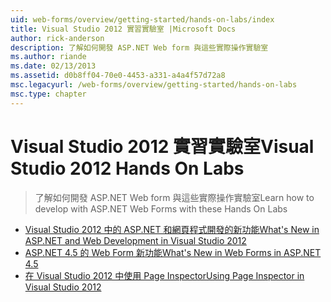 ```yaml
---
uid: web-forms/overview/getting-started/hands-on-labs/index
title: Visual Studio 2012 實習實驗室 |Microsoft Docs
author: rick-anderson
description: 了解如何開發 ASP.NET Web form 與這些實際操作實驗室
ms.author: riande
ms.date: 02/13/2013
ms.assetid: d0b8ff04-70e0-4453-a331-a4a4f57d72a8
msc.legacyurl: /web-forms/overview/getting-started/hands-on-labs
msc.type: chapter
---
```

<a name="visual-studio-2012-hands-on-labs"></a><span data-ttu-id="74f26-103">Visual Studio 2012 實習實驗室</span><span class="sxs-lookup"><span data-stu-id="74f26-103">Visual Studio 2012 Hands On Labs</span></span>
====================
> <span data-ttu-id="74f26-104">了解如何開發 ASP.NET Web form 與這些實際操作實驗室</span><span class="sxs-lookup"><span data-stu-id="74f26-104">Learn how to develop with ASP.NET Web Forms with these Hands On Labs</span></span>


- [<span data-ttu-id="74f26-105">Visual Studio 2012 中的 ASP.NET 和網頁程式開發的新功能</span><span class="sxs-lookup"><span data-stu-id="74f26-105">What's New in ASP.NET and Web Development in Visual Studio 2012</span></span>](whats-new-in-aspnet-and-web-development-in-visual-studio-2012.md)
- [<span data-ttu-id="74f26-106">ASP.NET 4.5 的 Web Form 新功能</span><span class="sxs-lookup"><span data-stu-id="74f26-106">What's New in Web Forms in ASP.NET 4.5</span></span>](whats-new-in-web-forms-in-aspnet-45.md)
- [<span data-ttu-id="74f26-107">在 Visual Studio 2012 中使用 Page Inspector</span><span class="sxs-lookup"><span data-stu-id="74f26-107">Using Page Inspector in Visual Studio 2012</span></span>](using-page-inspector-in-visual-studio-2012.md)
